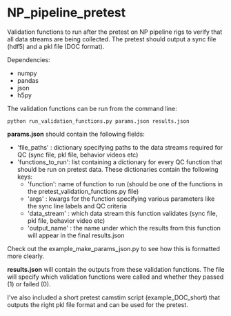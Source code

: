 # NP_pipeline_pretest
Validation functions to run after the pretest on NP pipeline rigs to verify that all data streams are being collected. The pretest should output a sync file (hdf5) and a pkl file (DOC format). 

Dependencies: 
  * numpy
  * pandas
  * json
  * h5py  

The validation functions can be run from the command line:
```
python run_validation_functions.py params.json results.json
```
**params.json** should contain the following fields:
* 'file_paths' : dictionary specifying paths to the data streams required for QC (sync file, pkl file, behavior videos etc)
* 'functions_to_run': list containing a dictionary for every QC function that should be run on pretest data. These dictionaries contain the following keys:
  * 'function': name of function to run (should be one of the functions in the pretest_validation_functions.py file)
  * 'args' : kwargs for the function specifying various parameters like the sync line labels and QC criteria
  * 'data_stream' : which data stream this function validates (sync file, pkl file, behavior video etc)
  * 'output_name' : the name under which the results from this function will appear in the final results.json
  
Check out the example_make_params_json.py to see how this is formatted more clearly.

**results.json** will contain the outputs from these validation functions. The file will specify which validation functions were called and whether they passed (1) or failed (0).

I've also included a short pretest camstim script (example_DOC_short) that outputs the right pkl file format and can be used for the pretest.



